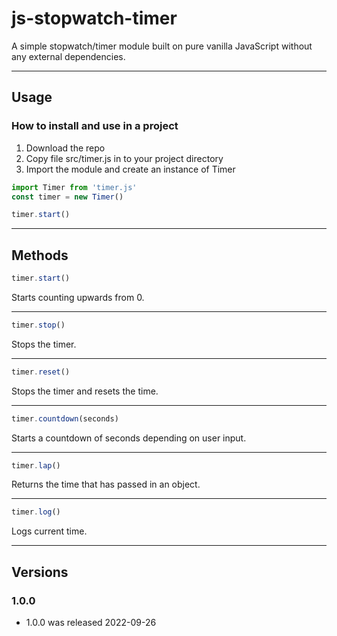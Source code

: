 # js-stopwatch-timer

A simple stopwatch/timer module built on pure vanilla JavaScript without any external dependencies.

----

## Usage

### How to install and use in a project

1. Download the repo
2. Copy file src/timer.js in to your project directory
3. Import the module and create an instance of Timer
 ```js
 import Timer from 'timer.js'
 const timer = new Timer()

 timer.start()
````
----

## Methods
```js
timer.start()
````
Starts counting upwards from 0.

----

```js
timer.stop()
````
Stops the timer.


----

```js
timer.reset()
````
Stops the timer and resets the time.

----

```js
timer.countdown(seconds)
````
Starts a countdown of seconds depending on user input.

----

```js
timer.lap()
````
Returns the time that has passed in an object.

----

```js
timer.log()
````
Logs current time.

---


## Versions

### 1.0.0

* 1.0.0 was released 2022-09-26







